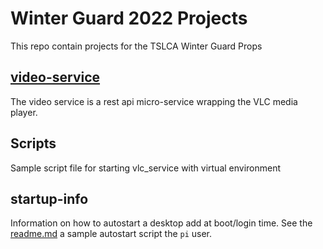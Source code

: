 # Winter Guard 2022 Projects

This repo contain projects for the TSLCA Winter Guard Props

## [video-service](video-service/readme.md)

The video service is a rest api micro-service wrapping the VLC media player.

## Scripts

Sample script file for starting vlc_service with virtual environment

## startup-info

Information on how to autostart a desktop add at boot/login time. See the [readme.md](startup-info/readme.md) a sample autostart script the `pi` user.


